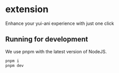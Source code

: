 # extension

Enhance your yui-ani experience with just one click

## Running for development

We use pnpm with the latest version of NodeJS.

```sh
pnpm i
pnpm dev
```

